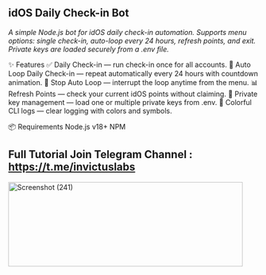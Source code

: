## idOS Daily Check-in Bot

*A simple Node.js bot for idOS daily check-in automation.
Supports menu options: single check-in, auto-loop every 24 hours, refresh points, and exit.
Private keys are loaded securely from a .env file.*

✨ Features
✅ Daily Check-in — run check-in once for all accounts.
🔄 Auto Loop Daily Check-in — repeat automatically every 24 hours with countdown animation.
🛑 Stop Auto Loop — interrupt the loop anytime from the menu.
📊 Refresh Points — check your current idOS points without claiming.
🔐 Private key management — load one or multiple private keys from .env.
🎨 Colorful CLI logs — clear logging with colors and symbols.

📦 Requirements
Node.js v18+
NPM

## Full Tutorial Join Telegram Channel : https://t.me/invictuslabs
<img width="472" height="170" alt="Screenshot (241)" src="https://github.com/user-attachments/assets/b3a0ad52-1dcb-475c-8040-23cf1bb22822" />

